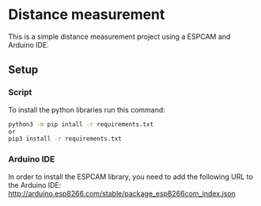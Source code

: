 # Distance measurement

This is a simple distance measurement project using a ESPCAM and Arduino IDE.

## Setup

### Script

To install the python libraries run this command:

```sh
python3 -m pip intall -r requirements.txt
or
pip3 install -r requirements.txt
```

### Arduino IDE

In order to install the ESPCAM library, you need to add the following URL to the Arduino IDE:
http://arduino.esp8266.com/stable/package_esp8266com_index.json
